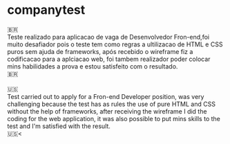 # companytest <br>
🇧🇷<br>
Teste realizado para aplicacao de vaga de  Desenvolvedor Fron-end,foi muito desafiador pois o teste tem como regras a ultilizacao de HTML e CSS puros sem ajuda de frameworks, após recebido o wireframe fiz a codificacao para a aplciacao web, foi tambem realizador poder colocar mins habilidades a prova e estou satisfeito com o resultado.<br>
🇧🇷<br><br>
🇺🇸<br>
Test carried out to apply for a Fron-end Developer position, was very challenging because the test has as rules the use of pure HTML and CSS without the help of frameworks, after receiving the wireframe I did the coding for the web application, it was also possible to put mins skills to the test and I'm satisfied with the result.<br>
🇺🇸<
